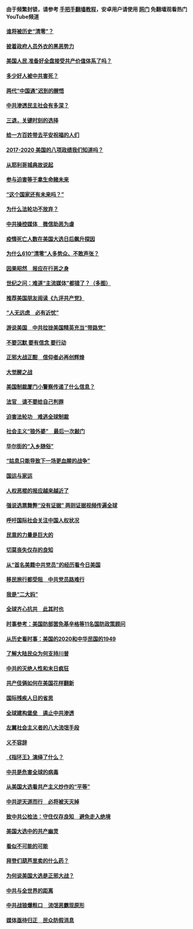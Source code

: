 #### 由于频繁封锁，请参考 [手把手翻墙教程](https://github.com/gfw-breaker/guides/wiki/)，安卓用户请使用 [网门](https://github.com/gfw-breaker/nogfw/blob/master/dl.md?t=01191400) 免翻墙观看热门YouTube频道 

#### [谁将被历史“清零”？](../pages/73/417485.md?t=01191400) 

#### [披着政府人员外衣的黑恶势力](../pages/73/417442.md?t=01191400) 

#### [美国人民 准备好全盘接受共产价值体系了吗？](../pages/73/417491.md?t=01191400) 

#### [多少好人被中共害死？](../pages/73/417144.md?t=01191400) 

#### [两代“中国通”迟到的醒悟](../pages/73/417064.md?t=01191400) 

#### [中共渗透民主社会有多深？](../pages/73/417063.md?t=01191400) 

#### [三退，关键时刻的选择](../pages/73/416969.md?t=01191400) 

#### [给一方百姓带去平安祝福的人们](../pages/73/416941.md?t=01191400) 

#### [2017-2020  美国的八项政绩我们知道吗？](../pages/73/416968.md?t=01191400) 

#### [从耶利哥城典故说起](../pages/73/416892.md?t=01191400) 

#### [参与迫害等于拿生命赌未来](../pages/73/416856.md?t=01191400) 

#### [“这个国家还有未来吗？”](../pages/73/416852.md?t=01191400) 

#### [为什么法轮功不放弃？](../pages/73/416864.md?t=01191400) 

#### [中共操控媒体　微信助恶为虐](../pages/73/416724.md?t=01191400) 

#### [疫情死亡人数在美国大选日后飙升探因](../pages/73/416606.md?t=01191400) 

#### [为什么610“清零”人多势众、不敢声张？](../pages/73/416632.md?t=01191400) 

#### [因果昭然　报应在行恶之身](../pages/73/416582.md?t=01191400) 

#### [世纪之问：难道“主流媒体”都错了？（多图）](../pages/73/416571.md?t=01191400) 

#### [推荐美国朋友阅读《九评共产党》](../pages/73/416510.md?t=01191400) 

#### [“人无远虑　必有近忧”](../pages/73/416513.md?t=01191400) 

#### [游说美国　中共拉拢美国精英充当“带路党”](../pages/73/416529.md?t=01191400) 

#### [不要沉默 要有信念 要行动](../pages/73/416457.md?t=01191400) 

#### [正邪大战正酣　信仰者必再创辉煌](../pages/73/416433.md?t=01191400) 

#### [大觉醒之战](../pages/73/416456.md?t=01191400) 

#### [美国制裁厦门小警察传递了什么信息？](../pages/73/416432.md?t=01191400) 

#### [法官　请不要给自己判罪](../pages/73/416379.md?t=01191400) 

#### [迫害法轮功　难逃全球制裁](../pages/73/416380.md?t=01191400) 

#### [社会主义“狼外婆”　最后一次敲门](../pages/73/416394.md?t=01191400) 

#### [华尔街的“入乡随俗”](../pages/73/416395.md?t=01191400) 

#### [“姑息只能导致下一场更血腥的战争”](../pages/73/416223.md?t=01191400) 

#### [国运与家运](../pages/73/416224.md?t=01191400) 

#### [人权恶棍的报应越来越近了](../pages/73/416276.md?t=01191400) 

#### [强说选票舞弊“没有证据” 两则证据视频传遍全球](../pages/73/416227.md?t=01191400) 

#### [呼吁国际社会关注中国人权状况](../pages/73/416135.md?t=01191400) 

#### [民意的力量是巨大的](../pages/73/416222.md?t=01191400) 

#### [切莫丧失仅存的良知](../pages/73/416134.md?t=01191400) 

#### [从“首名美籍中共党员”的经历看今日美国](../pages/73/416114.md?t=01191400) 

#### [移民旅行都受阻　中共党员路难行](../pages/73/416033.md?t=01191400) 

#### [我是“二大妈”](../pages/73/415529.md?t=01191400) 

#### [全球齐心抗共　此其时也](../pages/73/415989.md?t=01191400) 

#### [时事参考：美国防部罢免基辛格等11名国防政策顾问](../pages/73/415970.md?t=01191400) 

#### [从历史看时事：美国的2020和中华民国的1949](../pages/73/415949.md?t=01191400) 

#### [了解大陆民众为何支持川普](../pages/73/415950.md?t=01191400) 

#### [中共的灭绝人性和末日疯狂](../pages/73/415944.md?t=01191400) 

#### [共产伎俩如何在美国花样翻新](../pages/73/415908.md?t=01191400) 

#### [国际残疾人日的省思](../pages/73/415849.md?t=01191400) 

#### [全球建构堡垒　遏止中共渗透](../pages/73/415850.md?t=01191400) 

#### [左翼社会主义者的八大流氓手段](../pages/73/415802.md?t=01191400) 

#### [义不容辞](../pages/73/415807.md?t=01191400) 

#### [《指环王》演绎了什么？](../pages/73/415739.md?t=01191400) 

#### [中共是危害全球的病毒](../pages/73/415569.md?t=01191400) 

#### [从美国大选看共产主义炒作的“平等”](../pages/73/415654.md?t=01191400) 

#### [中共逆天道而行　必将被天灭掉](../pages/73/415626.md?t=01191400) 

#### [致中共公检法：守住仅存良知　避免走入绝境](../pages/73/415627.md?t=01191400) 

#### [美国大选中的共产幽灵](../pages/73/415618.md?t=01191400) 

#### [看似不可能的可能](../pages/73/415619.md?t=01191400) 

#### [拜登们葫芦里卖的什么药？](../pages/73/415531.md?t=01191400) 

#### [为何说美国大选是正邪大战？](../pages/73/415530.md?t=01191400) 

#### [中共与全世界的距离](../pages/73/415435.md?t=01191400) 

#### [中共战狼爆粗口　流氓恶霸现原形](../pages/73/415426.md?t=01191400) 

#### [媒体亟待归正　民众防假消息](../pages/73/415402.md?t=01191400) 


